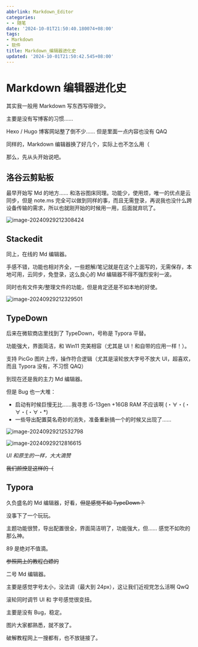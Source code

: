 ```yaml
---
abbrlink: Markdown_Editor
categories:
- - 随笔
date: '2024-10-01T21:50:40.180074+08:00'
tags:
- Markdown
- 软件
title: Markdown_编辑器进化史
updated: '2024-10-01T21:50:42.545+08:00'
---
```

# Markdown 编辑器进化史

其实我一般用 Markdown 写东西写得很少。

主要是没有写博客的习惯……

Hexo / Hugo 博客网站整了倒不少…… 但是里面一点内容也没有 QAQ

同样的，Markdown 编辑器换了好几个，实际上也不怎么用（

那么，先从头开始说吧。

## 洛谷云剪贴板

最早开始写 Md 的地方…… 和洛谷图床同理。功能少，使用烦，唯一的优点是云同步，但是 note.ms 完全可以做到同样的事，而且无需登录，再说我也没什么跨设备传输的需求，所以也就刚开始的时候用一用，后面就弃坑了。

![image-20240929212308424](https://chocolateater.github.io/PicHub//202409292123660.png)

## Stackedit

同上，在线的 Md 编辑器。

手感不错，功能也相对齐全，一些题解/笔记就是在这个上面写的，无需保存，本地可用，云同步，免登录，这么良心的 Md 编辑器不得不强烈安利一波。

同时也有文件夹/整理文件的功能，但是肯定还是不如本地的好使。

![image-20240929212329501](https://chocolateater.github.io/PicHub//202409292123696.png)

## TypeDown

后来在微软商店里找到了 TypeDown，号称是 Typora 平替。

功能强大，界面简洁，和 Win11 完美相容（尤其是 UI！和自带的应用一样！）。

支持 PicGo 图片上传，操作符合逻辑（尤其是滚轮放大字号不放大 UI，超喜欢，而且 Typora 没有，不习惯 QAQ）

到现在还是我的主力 Md 编辑器。

但是 Bug 也一大堆：

- 启动有时候巨慢无比……我寻思 i5-13gen +16GB RAM 不应该啊 (・∀・(・∀・(・∀・*)
- 一些导出配置莫名奇妙的消失，准备重新搞一个的时候又出现了……

![image-20240929212532798](https://chocolateater.github.io/PicHub//202409292125871.png)

![image-20240929212816615](https://chocolateater.github.io/PicHub//202409292128865.png)

*UI 和原生的一样，大大滴赞*

~~我们颜控是这样的（~~

## Typora

久负盛名的 Md 编辑器，好看，~~但是感觉不如 TypeDown？~~

没事下了一个玩玩。

主题功能很赞，导出配置很全，界面简洁明了，功能强大，但…… 感觉不如吹的那么神。

89 是绝对不值滴。

~~参照网上的教程白嫖的~~

二号 Md 编辑器。

主要是感觉字号太小，没法调（最大到 24px），这让我们近视党怎么活啊 QwQ

滚轮同时调节 UI 和 字号感觉很变扭。

主要是没有 Bug，稳定。

图片大家都熟悉，就不放了。

破解教程网上一搜都有，也不放链接了。

